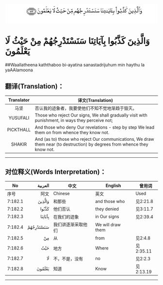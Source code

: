 ![007:182](images/007_182.gif)

# وَالَّذِينَ كَذَّبُوا بِآيَاتِنَا سَنَسْتَدْرِجُهُمْ مِنْ حَيْثُ لَا يَعْلَمُونَ 

##Waallatheena kaththaboo bi-ayatina sanastadrijuhum min haythu la yaAAlamoona 

## 翻译(Translation)：

| Translator | 译文(Translation)                                            |
| :--------: | ------------------------------------------------------------ |
|    马坚    | 否认我的迹象者，我要使他们不知不觉地渐趋于毁灭。             |
|  YUSUFALI  | Those who reject Our signs, We shall gradually visit with punishment, in ways they perceive not; |
| PICKTHALL  | And those who deny Our revelations - step by step We lead them on from whence they know not. |
|   SHAKIR   | And (as to) those who reject Our communications, We draw them near (to destruction) by degrees from whence they know not. |

---

## 对位释义(Words Interpretation)：

| No   | العربية | 中文    | English | 曾用词 |
| ---- | ------: | ------- | ------- | ------ |
| 序号 |    阿文 | Chinese | 英文    | Used   |
| 7:182.1 | وَالَّذِينَ    | 和那些             | and those who     | 见2:21.8  |
| 7:182.2 | كَذَّبُوا     | 他们否认           | they denied       | 见3:11.7  |
| 7:182.3 | بِآيَاتِنَا   | 在我们的迹象       | in Our signs      | 见2:39.4  |
| 7:182.4 | سَنَسْتَدْرِجُهُمْ | 我们讲逐渐采取他们 | We will draw them |           |
| 7:182.5 | مِنْ        | 从                 | from              | 见2:4.8   |
| 7:182.6 | حَيْثُ       | 地方               | Where             | 见2:35.11 |
| 7:182.7 | لَا        | 不，不是，没有     | no                | 见2:2.3   |
| 7:182.8 | يَعْلَمُونَ    | 知道               | Know              | 见2:13.19 |

---